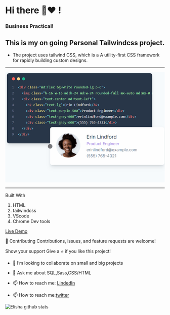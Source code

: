 # __Hi there 👋:heart: !__

### __Business Practical!__
## This is my on going Personal Tailwindcss project.


- The project uses tailwind CSS, which is a A utility-first CSS framework for
rapidly building custom designs.
---
![tailwind](main/tailwind.gif)

----
 Built With
1. HTML
2. tailwindcss
3. VScode
4. Chrome Dev tools

[Live Demo](https://elisha2kyakpo1.github.io/business_practical/.)

🤝 Contributing
Contributions, issues, and feature requests are welcome!

Show your support
Give a ⭐️ if you like this project!
- 👯 I’m looking to collaborate on small and big projects
- 💬 Ask me about SQL,Sass,CSS/HTML
- 📫 How to reach me: [LindedIn](https://www.linkedin.com/in/elisha-kyakopo-009aa3197/)

- 📫 How to reach me:[twitter](@elisha1k)

![Elisha github stats](https://github-readme-stats.vercel.app/api?username=elisha2kyakpo1&show_icons=true&theme=radical)